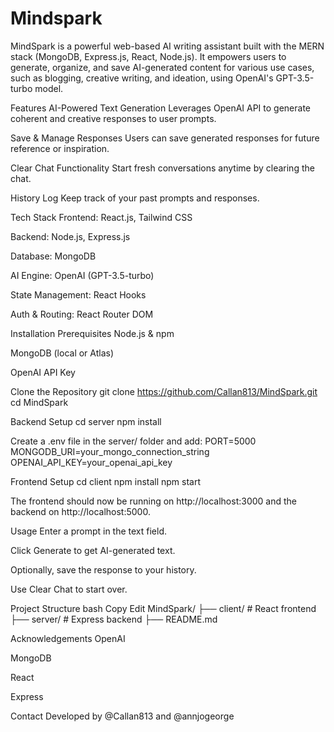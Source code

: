 # Mindspark

MindSpark is a powerful web-based AI writing assistant built with the MERN stack (MongoDB, Express.js, React, Node.js). It empowers users to generate, organize, and save AI-generated content for various use cases, such as blogging, creative writing, and ideation, using OpenAI's GPT-3.5-turbo model.

Features
AI-Powered Text Generation
Leverages OpenAI API to generate coherent and creative responses to user prompts.

Save & Manage Responses
Users can save generated responses for future reference or inspiration.

Clear Chat Functionality
Start fresh conversations anytime by clearing the chat.

History Log
Keep track of your past prompts and responses.

Tech Stack
Frontend: React.js, Tailwind CSS

Backend: Node.js, Express.js

Database: MongoDB

AI Engine: OpenAI (GPT-3.5-turbo)

State Management: React Hooks

Auth & Routing: React Router DOM

Installation
Prerequisites
Node.js & npm

MongoDB (local or Atlas)

OpenAI API Key

Clone the Repository
git clone https://github.com/Callan813/MindSpark.git
cd MindSpark

Backend Setup
cd server
npm install

Create a .env file in the server/ folder and add:
PORT=5000
MONGODB_URI=your_mongo_connection_string
OPENAI_API_KEY=your_openai_api_key

Frontend Setup
cd client
npm install
npm start

The frontend should now be running on http://localhost:3000 and the backend on http://localhost:5000.

Usage
Enter a prompt in the text field.

Click Generate to get AI-generated text.

Optionally, save the response to your history.

Use Clear Chat to start over.

Project Structure
bash
Copy
Edit
MindSpark/
├── client/        # React frontend
├── server/        # Express backend
├── README.md


Acknowledgements
OpenAI

MongoDB

React

Express

Contact
Developed by @Callan813 and @annjogeorge

